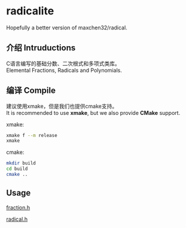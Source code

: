 # radicalite

Hopefully a better version of maxchen32/radical.

## 介绍 Intruductions

C语言编写的基础分数、二次根式和多项式类库。  
Elemental Fractions, Radicals and Polynomials.

## 编译 Compile

建议使用xmake，但是我们也提供cmake支持。  
It is recommended to use **xmake**, but we also provide **CMake** support.

xmake:  
```bash
xmake f --m release
xmake
```

cmake:
```bash
mkdir build
cd build 
cmake ..
```

## Usage

[fraction.h](include/fraction.h)

[radical.h](include/radical.h)